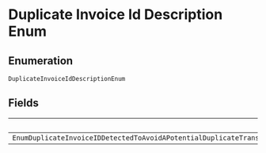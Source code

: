 
# Duplicate Invoice Id Description Enum

## Enumeration

`DuplicateInvoiceIdDescriptionEnum`

## Fields

| Name |
|  --- |
| `EnumDuplicateInvoiceIDDetectedToAvoidAPotentialDuplicateTransactionYourAccountSettingRequiresThatInvoiceIdBeUniqueForEachTransaction` |

